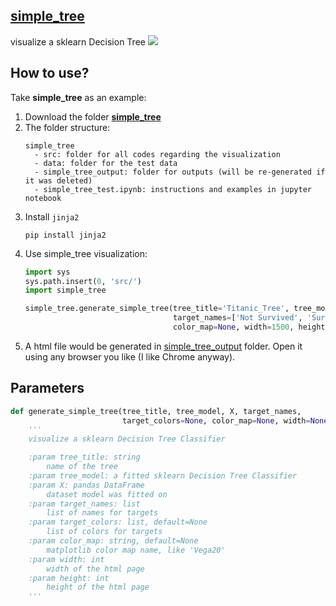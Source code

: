 ## [**simple_tree**](https://github.com/SauceCat/Nuance/tree/master/tree/simple_tree)
visualize a sklearn Decision Tree
<img src="https://github.com/SauceCat/Nuance/blob/master/tree/simple_tree/simple_tree.gif" />    

## How to use?
Take **simple_tree** as an example:
1. Download the folder [**simple_tree**](https://github.com/SauceCat/Nuance/tree/master/tree/simple_tree)
2. The folder structure:
    ```
    simple_tree
      - src: folder for all codes regarding the visualization
      - data: folder for the test data
      - simple_tree_output: folder for outputs (will be re-generated if it was deleted)
      - simple_tree_test.ipynb: instructions and examples in jupyter notebook
    ```
3. Install `jinja2`
    ```
    pip install jinja2
    ```
4. Use simple_tree visualization:
    ```python
    import sys
    sys.path.insert(0, 'src/')
    import simple_tree
    
    simple_tree.generate_simple_tree(tree_title='Titanic_Tree', tree_model=dt, X=titanic[features], 
                                     target_names=['Not Survived', 'Survived'], target_colors = None,
                                     color_map=None, width=1500, height=1000)
    ```
5. A html file would be generated in [simple_tree_output](https://github.com/SauceCat/Nuance/tree/master/tree/simple_tree/simple_tree_output) folder. Open it using any browser you like (I like Chrome anyway). 

## Parameters
```python
def generate_simple_tree(tree_title, tree_model, X, target_names, 
                         target_colors=None, color_map=None, width=None, height=None):
	'''
	visualize a sklearn Decision Tree Classifier

	:param tree_title: string
		name of the tree
	:param tree_model: a fitted sklearn Decision Tree Classifier
	:param X: pandas DataFrame
		dataset model was fitted on
	:param target_names: list
		list of names for targets
	:param target_colors: list, default=None
		list of colors for targets
	:param color_map: string, default=None
		matplotlib color map name, like 'Vega20'
	:param width: int
		width of the html page
	:param height: int
		height of the html page
	'''
```
